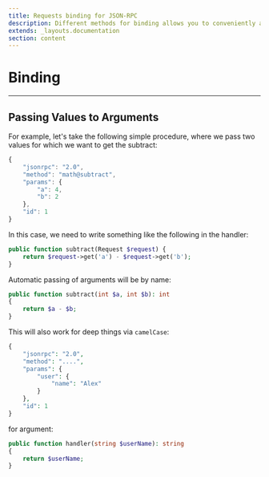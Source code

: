 ```yaml
---
title: Requests binding for JSON-RPC
description: Different methods for binding allows you to conveniently access objct instances created from the request parameters
extends: _layouts.documentation
section: content
---
```


# Binding

----

## Passing Values to Arguments 


For example, let's take the following simple procedure, where we pass two values for which we want to get the subtract:

```javascript
{
    "jsonrpc": "2.0",
    "method": "math@subtract",
    "params": {
        "a": 4,
        "b": 2
    },
    "id": 1
}
```

In this case, we need to write something like the following in the handler:

```php
public function subtract(Request $request) {
    return $request->get('a') - $request->get('b');
}
```

Automatic passing of arguments will be by name:

```php
public function subtract(int $a, int $b): int
{
    return $a - $b;
}
```

This will also work for deep things via `camelCase`:


```php
{
    "jsonrpc": "2.0",
    "method": "....",
    "params": {
        "user": {
            "name": "Alex"
        }
    },
    "id": 1
}
```

for argument:

```php
public function handler(string $userName): string
{
    return $userName;
}
```
